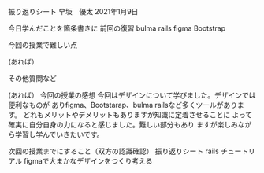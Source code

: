 振り返りシート 
早坂　優太 
2021年1月9日

今日学んだことを箇条書きに 
前回の復習 
bulma rails
figma
Bootstrap

今回の授業で難しい点

(あれば）

その他質問など

(あれば） 
今回の授業の感想 
今回はデザインについて学びました。デザインでは便利なものが
ありfigma、Bootstarap、bulma railsなど多くツールがあります。
どれもメリットやデメリットもありますが知識に定着させることに
よって確実に自分自身の力になると感じました。難しい部分もあり
ますが楽しみながら学習し学んでいきたいです。

次回の授業までにすること（双方の認識確認） 
振り返りシート 
rails チュートリアル
figmaで大まかなデザインをつくり考える
